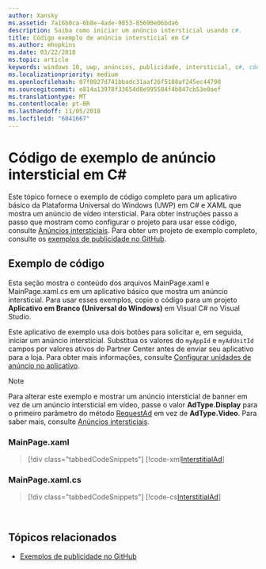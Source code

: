 ```yaml
---
author: Xansky
ms.assetid: 7a16b0ca-6b8e-4ade-9853-85690e06bda6
description: Saiba como iniciar um anúncio intersticial usando c#.
title: Código exemplo de anúncio intersticial em C#
ms.author: mhopkins
ms.date: 03/22/2018
ms.topic: article
keywords: windows 10, uwp, anúncios, publicidade, intersticial, c#, código de exemplo
ms.localizationpriority: medium
ms.openlocfilehash: 07f0927d741bbadc31aaf26f5188af245ec44790
ms.sourcegitcommit: e814a13978f33654d8e995584f4b047cb53e0aef
ms.translationtype: MT
ms.contentlocale: pt-BR
ms.lasthandoff: 11/05/2018
ms.locfileid: "6041667"
---
```

# <a name="interstitial-ad-sample-code-in-c"></a>Código de exemplo de anúncio intersticial em C\# #  

Este tópico fornece o exemplo de código completo para um aplicativo básico da Plataforma Universal do Windows (UWP) em C# e XAML que mostra um anúncio de vídeo intersticial. Para obter instruções passo a passo que mostram como configurar o projeto para usar esse código, consulte [Anúncios intersticiais](interstitial-ads.md). Para obter um projeto de exemplo completo, consulte os [exemplos de publicidade no GitHub](http://aka.ms/githubads).

## <a name="code-example"></a>Exemplo de código

Esta seção mostra o conteúdo dos arquivos MainPage.xaml e MainPage.xaml.cs em um aplicativo básico que mostra um anúncio intersticial. Para usar esses exemplos, copie o código para um projeto **Aplicativo em Branco (Universal do Windows)** em Visual C# no Visual Studio.

Este aplicativo de exemplo usa dois botões para solicitar e, em seguida, iniciar um anúncio intersticial. Substitua os valores do ```myAppId``` e ```myAdUnitId``` campos por valores ativos do Partner Center antes de enviar seu aplicativo para a loja. Para obter mais informações, consulte [Configurar unidades de anúncio no aplicativo](set-up-ad-units-in-your-app.md#live-ad-units).

> [!NOTE]
> Para alterar este exemplo e mostrar um anúncio intersticial de banner em vez de um anúncio intersticial em vídeo, passe o valor **AdType.Display** para o primeiro parâmetro do método [RequestAd](https://docs.microsoft.com/uwp/api/microsoft.advertising.winrt.ui.interstitialad.requestad) em vez de **AdType.Video**. Para saber mais, consulte [Anúncios intersticiais](interstitial-ads.md).

### <a name="mainpagexaml"></a>MainPage.xaml

> [!div class="tabbedCodeSnippets"]
[!code-xml[InterstitialAd](./code/AdvertisingSamples/InterstitialAdSamples/cs/MainPage.xaml#L1-L13)]

### <a name="mainpagexamlcs"></a>MainPage.xaml.cs

> [!div class="tabbedCodeSnippets"]
[!code-cs[InterstitialAd](./code/AdvertisingSamples/InterstitialAdSamples/cs/MainPage.xaml.cs#CompleteSample)]

 
## <a name="related-topics"></a>Tópicos relacionados

* [Exemplos de publicidade no GitHub](http://aka.ms/githubads)
 
